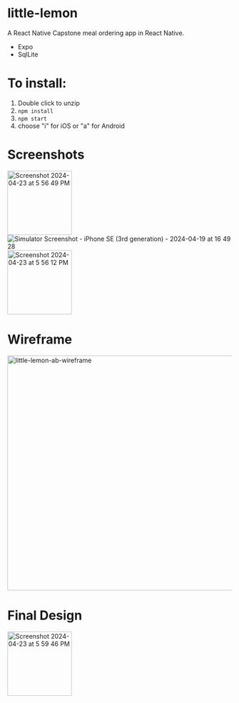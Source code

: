 # little-lemon
A React Native Capstone meal ordering app in React Native. 
- Expo
- SqlLite


# To install:
1. Double click to unzip
2. `npm install`
3. `npm start`
4. choose "i" for iOS or "a" for Android


# Screenshots

<img width="144" alt="Screenshot 2024-04-23 at 5 56 49 PM" src="https://github.com/banane/little-lemon/assets/94928/1fa6d7fb-9260-49a1-9425-566893145ab3">![Simulator Screenshot - iPhone SE (3rd generation) - 2024-04-19 at 16 49 28](https://github.com/banane/little-lemon/assets/94928/4e6544a8-f5a6-4667-8a3a-011439e2917f)
<img width="144" alt="Screenshot 2024-04-23 at 5 56 12 PM" src="https://github.com/banane/little-lemon/assets/94928/8f7c33c3-0cd5-440b-9768-f5eea5f5df8e">

# Wireframe

<img width="526" alt="little-lemon-ab-wireframe" src="https://github.com/banane/little-lemon/assets/94928/1825dfa2-0ae4-47fb-9b20-6d179ea9e528">

# Final Design

<img width="144" alt="Screenshot 2024-04-23 at 5 59 46 PM" src="https://github.com/banane/little-lemon/assets/94928/ef164f44-b98c-4b7c-b384-8a22bacf91e8">

